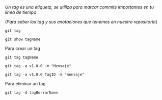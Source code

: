 _Un tag es una etiqueta, se utiliza para marcar commits importantes en tu linea de tiempo_

(_Para saber los tag y sus anotaciones que tenemos en nuestro repositorio_)
```CMD
git tag

git show tagName
```

Para crear un tag
```CMD
git tag tagName

git tag -a v1.0.0 -m "Mensaje"

git tag -a v1.0.0 TagID -m "mensaje"
```

Para eliminar un tag
```CMD
git tag -d tagBorrarName
```

